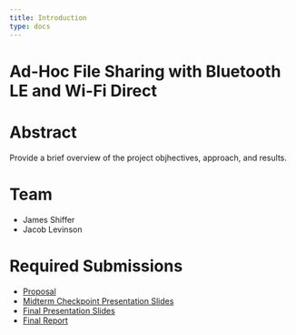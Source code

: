 ```yaml
---
title: Introduction
type: docs
---
```


# Ad-Hoc File Sharing with Bluetooth LE and Wi-Fi Direct

# Abstract

Provide a brief overview of the project objhectives, approach, and results.

# Team

* James Shiffer
* Jacob Levinson

# Required Submissions

* [Proposal](overview/project_proposal)
* [Midterm Checkpoint Presentation Slides](http://)
* [Final Presentation Slides](http://)
* [Final Report](overview/final_report)
